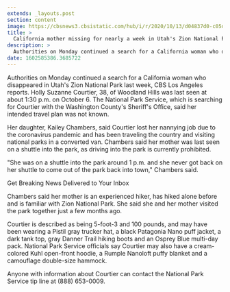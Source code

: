 ```yaml
--- 
extends: _layouts.post 
section: content 
image: https://cbsnews3.cbsistatic.com/hub/i/r/2020/10/13/d04837d0-c05d-45d0-b79b-3874b98fd28d/thumbnail/1200x630/84cdf132c05687df273763acafa9de5b/holly-suzanne-courtier.png 
title: > 
  California mother missing for nearly a week in Utah's Zion National Park 
description: > 
  Authorities on Monday continued a search for a California woman who disappeared in Utah's Zion National Park last week, CBS Los Angeles reports.The National Park Service, which is searching for Courtier with the Washington County's Sheriff's Office, said her intended travel plan was not known.Get Breaking News Delivered to Your InboxChambers said her mother is an experienced hiker, has hiked alone before and is familiar with Zion National Park.National Park Service officials say Courtier may also have a cream-colored Kuhl open-front hoodie, a Rumple Nanoloft puffy blanket and a camouflage double-size hammock.Anyone with information about Courtier can contact the National Park Service tip line at (888) 653-0009. 
date: 1602585386.3685722 
--- 
```

Authorities on Monday continued a search for a California woman who disappeared in Utah's Zion National Park last week, CBS Los Angeles reports. Holly Suzanne Courtier, 38, of Woodland Hills was last seen at about 1:30 p.m. on October 6. The National Park Service, which is searching for Courtier with the Washington County's Sheriff's Office, said her intended travel plan was not known.

Her daughter, Kailey Chambers, said Courtier lost her nannying job due to the coronavirus pandemic and has been traveling the country and visiting national parks in a converted van. Chambers said her mother was last seen on a shuttle into the park, as driving into the park is currently prohibited.

"She was on a shuttle into the park around 1 p.m. and she never got back on her shuttle to come out of the park back into town," Chambers said.

Get Breaking News Delivered to Your Inbox

Chambers said her mother is an experienced hiker, has hiked alone before and is familiar with Zion National Park. She said she and her mother visited the park together just a few months ago.

Courtier is described as being 5-foot-3 and 100 pounds, and may have been wearing a Pistil gray trucker hat, a black Patagonia Nano puff jacket, a dark tank top, gray Danner Trail hiking boots and an Osprey Blue multi-day pack. National Park Service officials say Courtier may also have a cream-colored Kuhl open-front hoodie, a Rumple Nanoloft puffy blanket and a camouflage double-size hammock.

Anyone with information about Courtier can contact the National Park Service tip line at (888) 653-0009.